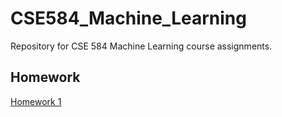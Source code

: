 # CSE584_Machine_Learning
Repository for CSE 584 Machine Learning course assignments.

## Homework
[Homework 1](./Homework1-Eric_Chou.pdf)
